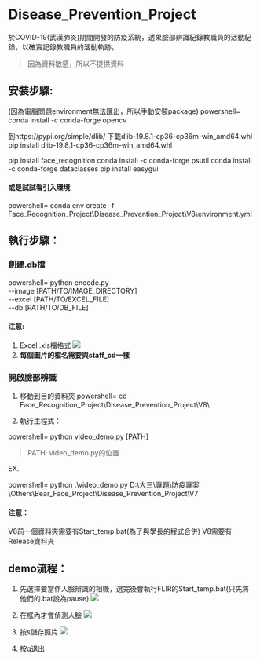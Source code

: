 # Disease_Prevention_Project
於COVID-19(武漢肺炎)期間開發的防疫系統，透果臉部辨識紀錄教職員的活動紀錄，以確實記錄教職員的活動軌跡。
> 因為資料敏感，所以不提供資料

## 安裝步驟:
(因為電腦問題environment無法匯出，所以手動安裝package)
powershell=
conda install -c conda-forge opencv

到https://pypi.org/simple/dlib/ 下載dlib-19.8.1-cp36-cp36m-win_amd64.whl
pip install dlib-19.8.1-cp36-cp36m-win_amd64.whl

pip install face_recognition
conda install -c conda-forge psutil
conda install -c conda-forge dataclasses
pip install easygui

#### 或是試試看引入環境
powershell=
conda env create -f Face_Recognition_Project\Disease_Prevention_Project\V8\environment.yml

## 執行步驟：

### 創建.db擋
powershell=
python encode.py\
--image [PATH/TO/IMAGE_DIRECTORY]\
--excel [PATH/TO/EXCEL_FILE]\
--db [PATH/TO/DB_FILE]

#### 注意:
1. Excel .xls檔格式
![](https://i.imgur.com/Qi3KxGE.png)
2. **每個圖片的檔名需要與staff_cd一樣**



### 

### 開啟臉部辨識
1. 移動到目的資料夾
powershell=
cd Face_Recognition_Project\Disease_Prevention_Project\V8\

2. 執行主程式：

powershell=
python video_demo.py [PATH]
> PATH: video_demo.py的位置

EX.

powershell=
python .\video_demo.py D:\大三\專題\防疫專案\Others\Bear_Face_Project\Disease_Prevention_Project\V7

#### 注意：
V8前一個資料夾需要有Start_temp.bat(為了與學長的程式合併)
V8需要有Release資料夾

## demo流程：
1. 先選擇要當作人臉辨識的相機，選完後會執行FLIR的Start_temp.bat(只先將他們的.bat設為pause)
![](https://i.imgur.com/WsrYBnd.jpg)

2. 在框內才會偵測人臉
![](https://i.imgur.com/DxWL81d.jpg)

3. 按s儲存照片
![](https://i.imgur.com/MA0nKSC.jpg)

7. 按q退出
